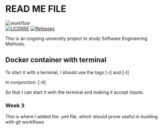 # READ ME FILE

![workflow](https://github.com/kin-cunico/sem/actions/workflows/main.yml/badge.svg) \
[![LICENSE](https://img.shields.io/github/license/kin-cunico/sem.svg?style=flat-square)](https://github.com/kin-cunico/sem/blob/main/LICENSE)
[![Releases](https://img.shields.io/github/release/kin-cunico/sem/all.svg?style=flat-square)](https://github.com/kin-cunico/sem/releases)

This is an ongoing university project to study Software Engineering Methods.

## Docker container with terminal
To start it with a terminal, I should use the tags [-i] and [-t]

In conjunction: [-it]

So that I can start it with the terminal and making it accept
inputs.

### Week 3
This is where I added the .yml file, which should prove useful in building with git workflows
